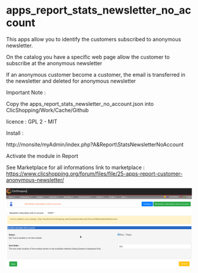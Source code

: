 # apps_report_stats_newsletter_no_account

This apps allow you to identify the customers subscribed to anonymous newsletter.

On the catalog you have a specific web page  allow the customer to subscribe at the anonymous newsletter

If an anonymous customer become a customer, the email is transferred in the newsletter  and deleted for anonymous newsletter

Important Note :

Copy the apps_report_stats_newsletter_no_account.json into ClicShopping/Work/Cache/Github

licence  : GPL 2 - MIT

Install :

http://monsite/myAdmin/index.php?A&Report\StatsNewsletterNoAccount

Activate the module in Report

See Marketplace for all informations
link to marketplace : https://www.clicshopping.org/forum/files/file/25-apps-report-customer-anonymous-newsletter/

![noaccount](https://github.com/ClicShoppingOfficialModulesV3/apps_report_stats_newsletter_no_account/blob/master/ModuleInfosJson/no_account.png)


